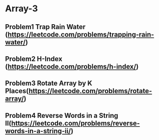 # Array-3

## Problem1 Trap Rain Water (https://leetcode.com/problems/trapping-rain-water/)


## Problem2 H-Index (https://leetcode.com/problems/h-index/)


## Problem3  Rotate Array by K Places(https://leetcode.com/problems/rotate-array/)

## Problem4 Reverse Words in a String II(https://leetcode.com/problems/reverse-words-in-a-string-ii/)
